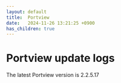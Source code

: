 ```yaml
---
layout: default
title:  Portview
date:   2024-11-26 13:21:25 +0900
has_children: true
---
```

# Portview update logs

The latest Portview version is 2.2.5.17
